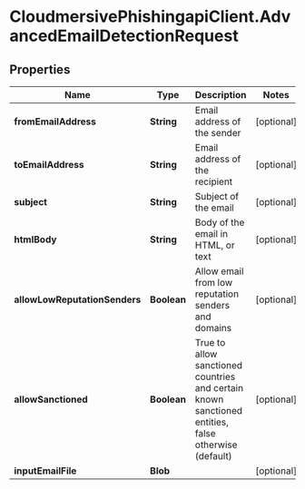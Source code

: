 # CloudmersivePhishingapiClient.AdvancedEmailDetectionRequest

## Properties
Name | Type | Description | Notes
------------ | ------------- | ------------- | -------------
**fromEmailAddress** | **String** | Email address of the sender | [optional] 
**toEmailAddress** | **String** | Email address of the recipient | [optional] 
**subject** | **String** | Subject of the email | [optional] 
**htmlBody** | **String** | Body of the email in HTML, or text | [optional] 
**allowLowReputationSenders** | **Boolean** | Allow email from low reputation senders and domains | [optional] 
**allowSanctioned** | **Boolean** | True to allow sanctioned countries and certain known sanctioned entities, false otherwise (default) | [optional] 
**inputEmailFile** | **Blob** |  | [optional] 


